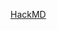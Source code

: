 [HackMD](https://hackmd.io/@uX0HKmdYSSSEYd7YySjClg/Sydb17cju?fbclid=IwAR2mL90BMZLRK01d6xU54kd1-S1A4XsPt_g-_yPf3lXMtafJMSCU-8FSxB8)